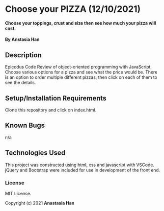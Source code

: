 # Choose your PIZZA (12/10/2021)

#### Choose your toppings, crust and size then see how much your pizza will cost.

#### By Anstasia Han

## Description

Epicodus Code Review of object-oriented programming with JavaScript. Choose various options for a pizza and see what the price would be. There is an option to order multiple different pizzas, then click on each of them to see the details.

## Setup/Installation Requirements

Clone this repository and click on index.html.

## Known Bugs

n/a

## Technologies Used

This project was constructed using html, css and javascript with VSCode. jQuery and Bootstrap were included for use in development of the front end.

### License

MIT License.

Copyright (c) 2021 **Anastasia Han**
